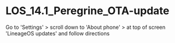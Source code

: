 # LOS_14.1_Peregrine_OTA-update

Go to 'Settings' > scroll down to 'About phone' > at top of screen 'LineageOS updates' and follow directions
